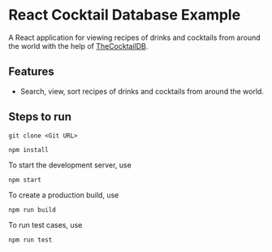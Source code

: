 # React Cocktail Database Example
A React application for viewing recipes of drinks and cocktails from around the world with the help of [TheCocktailDB](https://www.thecocktaildb.com).

## Features
- Search, view, sort recipes of drinks and cocktails from around the world.

## Steps to run
```shell
git clone <Git URL>
```
```shell
npm install
```
To start the development server, use
```shell
npm start
```
To create a production build, use
```shell
npm run build
```
To run test cases, use
```shell
npm run test
```
